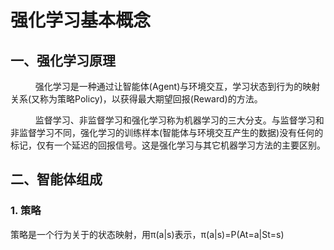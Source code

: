 # 强化学习基本概念

## 一、强化学习原理
&ensp; &ensp;&ensp; &ensp;  强化学习是一种通过让智能体(Agent)与环境交互，学习状态到行为的映射关系(又称为策略Policy)，以获得最大期望回报(Reward)的方法。
   
&ensp; &ensp;&ensp; &ensp;  监督学习、非监督学习和强化学习称为机器学习的三大分支。与监督学习和非监督学习不同，强化学习的训练样本(智能体与环境交互产生的数据)没有任何的标记，仅有一个延迟的回报信号。这是强化学习与其它机器学习方法的主要区别。
## 二、智能体组成
### 1. 策略
策略是一个行为关于的状态映射，用π(a|s)表示，π(a|s)=P(At=a|St=s)
   
    





